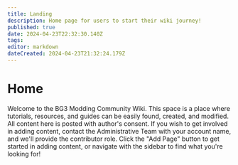 ```yaml
---
title: Landing
description: Home page for users to start their wiki journey!
published: true
date: 2024-04-23T22:32:30.140Z
tags: 
editor: markdown
dateCreated: 2024-04-23T21:32:24.179Z
---
```


# Home
Welcome to the BG3 Modding Community Wiki. This space is a place where tutorials, resources, and guides can be easily found, created, and modified. All content here is posted with author's consent. If you wish to get involved in adding content, contact the Administrative Team with your account name, and we'll provide the contributor role. Click the "Add Page" button to get started in adding content, or navigate with the sidebar to find what you're looking for!